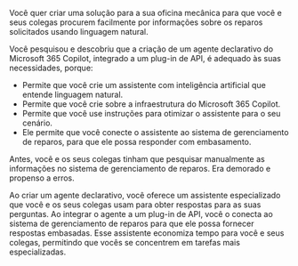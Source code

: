 Você quer criar uma solução para a sua oficina mecânica para que você e seus colegas procurem facilmente por informações sobre os reparos solicitados usando linguagem natural.

Você pesquisou e descobriu que a criação de um agente declarativo do Microsoft 365 Copilot, integrado a um plug-in de API, é adequado às suas necessidades, porque:

- Permite que você crie um assistente com inteligência artificial que entende linguagem natural.
- Permite que você crie sobre a infraestrutura do Microsoft 365 Copilot.
- Permite que você use instruções para otimizar o assistente para o seu cenário.
- Ele permite que você conecte o assistente ao sistema de gerenciamento de reparos, para que ele possa responder com embasamento.

Antes, você e os seus colegas tinham que pesquisar manualmente as informações no sistema de gerenciamento de reparos. Era demorado e propenso a erros.

Ao criar um agente declarativo, você oferece um assistente especializado que você e os seus colegas usam para obter respostas para as suas perguntas. Ao integrar o agente a um plug-in de API, você o conecta ao sistema de gerenciamento de reparos para que ele possa fornecer respostas embasadas. Esse assistente economiza tempo para você e seus colegas, permitindo que vocês se concentrem em tarefas mais especializadas.
